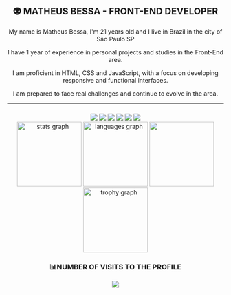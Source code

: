 <link href="https://fonts.googleapis.com/css2?family=Poppins:wght@400;700&display=swap" rel="stylesheet">
<h2 align="center">👽 MATHEUS BESSA - FRONT-END DEVELOPER </h2>

<div align="center">
  <p>My name is Matheus Bessa, I'm 21 years old and I live in Brazil in the city of São Paulo SP</p>
  
  <p>I have 1 year of experience in personal projects and studies in the Front-End area.</p>
  
  <p>I am proficient in HTML, CSS and JavaScript, with a focus on developing responsive and functional interfaces.</p>
  
  <p>I am prepared to face real challenges and continue to evolve in the area.</p>  
</div>

-----


###

<div align="center">
  <img src="https://img.shields.io/badge/HTML5-E34F26?style=for-the-badge&logo=html5&logoColor=white" />
  <img src="https://img.shields.io/badge/CSS3-2596be?style=for-the-badge&logo=css3&logoColor=white" />
  <img src="https://img.shields.io/badge/git-F03C2E.svg?style=for-the-badge&logo=git&logoColor=white" />
  <img src="https://img.shields.io/badge/SASS-CC6699?style=for-the-badge&logo=sass&logoColor=white" />
  <img src="https://img.shields.io/badge/JavaScript-F7DF1E?style=for-the-badge&logo=javascript&logoColor=black" />
  <img src="https://img.shields.io/badge/node.js-6DA55F?style=for-the-badge&logo=node.js&logoColor=white" />
</div>

<div align="center">
  <img src="https://github-readme-stats.vercel.app/api?username=notoriouswin&hide_title=false&hide_rank=false&show_icons=false&include_all_commits=true&count_private=true&disable_animations=false&theme=gotham&locale=en&hide_border=true" height="150" alt="stats graph"  />
  <img src="https://github-readme-stats.vercel.app/api/top-langs?username=notoriouswin&locale=en&hide_title=false&layout=compact&card_width=320&langs_count=5&theme=gotham&hide_border=true" height="150" alt="languages graph"  />
  <img src="https://streak-stats.demolab.com?user=notoriouswin&theme=gotham&hide_border=true" height="150 alt="notoriouswin GitHub Stats"/>
  <img src="https://github-profile-trophy.vercel.app?username=notoriouswin&theme=onestar&column=3&row=1&margin-w=2&margin-h=0&no-bg=false&no-frame=true" height="150" alt="trophy graph"  />
</div>

<div align="center">
  <h3>📊NUMBER OF VISITS TO THE PROFILE</h3>
  <img src="https://profile-counter.glitch.me/notoriouswin/count.svg?"  />
</div>

###



